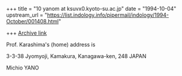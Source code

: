 +++
title = "10 yanom at ksuvx0.kyoto-su.ac.jp"
date = "1994-10-04"
upstream_url = "https://list.indology.info/pipermail/indology/1994-October/001408.html"

+++
[Archive link](https://list.indology.info/pipermail/indology/1994-October/001408.html)

Prof. Karashima's (home) address is

3-3-38 Jyomyoji, Kamakura, 
Kanagawa-ken, 248 JAPAN

Michio YANO





